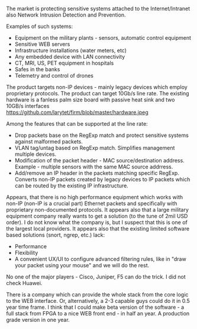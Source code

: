 The market is protecting sensitive systems attached to the Internet/Intranet 
also Network Intrusion Detection and Prevention.

Examples of such systems:
* Equipment on the military plants - sensors, automatic control equipment 
* Sensitive WEB servers
* Infrastructure installations (water meters, etc)
* Any embedded device with LAN connectivity
* CT, MRI, US, PET equipment in hospitals
* Safes in the banks
* Telemetry and control of drones

The product targets non-IP devices - mainly legacy devices which employ proprietary protocols. 
The product can target 10Gb/s line rate. The existing hardware is a fanless palm size board 
with passive heat sink and two 10GB/s interfaces https://github.com/larytet/firm/blob/master/hardware.jpeg

Among the features that can be supported at the line rate:

* Drop packets base on the RegExp match and protect sensitive systems against malformed packets. 
* VLAN tag/untag based on RegExp match. Simplifies management multiple devices.
* Modification of the packet header - MAC source/destination address. Example - multiple sensors with the same MAC source addrress. 
* Add/remove an IP header in the packets matching specific RegExp. Converts non-IP packets created by legacy devices to IP packets which can be routed by the existing IP infrastructure.

Appears, that there is no high performance equipment which works with non-IP (non-IP is a 
crucial part) Ethernet packets and specifically with proprietary non-documented protocols. 
It appears also that a large military equipment company really wants 
to get a solution (to the tune of 2mil USD order). I do not know what the company is, but I
suspect that this is one of the largest local providers. It appears also that the 
existing limited software based solutions (snort, ngrep, etc.) lack:
*  Performance
*  Flexibility
*  A convenient UX/UI to configure advanced filtering rules, like in 
"draw your packet using your mouse" and we will do the rest.

No one of the major players - Cisco, Juniper, F5 can do the trick. I did not check Huawei.

There is a company which can provide the whole stack from the core logic to the WEB interface. 
Or, alternatively, a 2-3 capable guys could do it in 0.5 year time frame. 
I think that I could make beta version of the software - a full stack from FPGA to a nice 
WEB front end - in half an year. A production grade version in one year.
